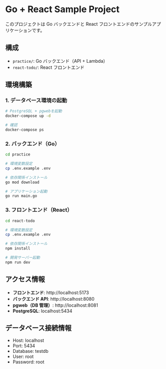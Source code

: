 # Go + React Sample Project

このプロジェクトは Go バックエンドと React フロントエンドのサンプルアプリケーションです。

## 構成

-   `practice/`: Go バックエンド（API + Lambda）
-   `react-todo/`: React フロントエンド

## 環境構築

### 1. データベース環境の起動

```bash
# PostgreSQL + pgwebを起動
docker-compose up -d

# 確認
docker-compose ps
```

### 2. バックエンド（Go）

```bash
cd practice

# 環境変数設定
cp .env.example .env

# 依存関係インストール
go mod download

# アプリケーション起動
go run main.go
```

### 3. フロントエンド（React）

```bash
cd react-todo

# 環境変数設定
cp .env.example .env

# 依存関係インストール
npm install

# 開発サーバー起動
npm run dev
```

## アクセス情報

-   **フロントエンド**: http://localhost:5173
-   **バックエンド API**: http://localhost:8080
-   **pgweb（DB 管理）**: http://localhost:8081
-   **PostgreSQL**: localhost:5434

## データベース接続情報

-   Host: localhost
-   Port: 5434
-   Database: testdb
-   User: root
-   Password: root
